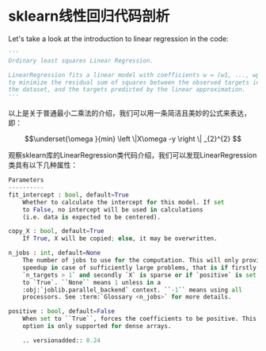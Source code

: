 # sklearn线性回归代码剖析

Let's take a look at the introduction to linear regression in the code:

```python
'''
Ordinary least squares Linear Regression.

LinearRegression fits a linear model with coefficients w = (w1, ..., wp)
to minimize the residual sum of squares between the observed targets in
the dataset, and the targets predicted by the linear approximation.
'''
```

以上是关于普通最小二乘法的介绍，我们可以用一条简洁且美妙的公式来表达，即：

```math
\underset{\omega }{min} \left \|X\omega -y  \right \| _{2}^{2} 
```

观察sklearn库的LinearRegression类代码介绍，我们可以发现LinearRegression类具有以下几种属性：

```python
Parameters
----------
fit_intercept : bool, default=True
    Whether to calculate the intercept for this model. If set
    to False, no intercept will be used in calculations
    (i.e. data is expected to be centered).

copy_X : bool, default=True
    If True, X will be copied; else, it may be overwritten.

n_jobs : int, default=None
    The number of jobs to use for the computation. This will only provide
    speedup in case of sufficiently large problems, that is if firstly
    `n_targets > 1` and secondly `X` is sparse or if `positive` is set
    to `True`. ``None`` means 1 unless in a
    :obj:`joblib.parallel_backend` context. ``-1`` means using all
    processors. See :term:`Glossary <n_jobs>` for more details.

positive : bool, default=False
    When set to ``True``, forces the coefficients to be positive. This
    option is only supported for dense arrays.

    .. versionadded:: 0.24
```
